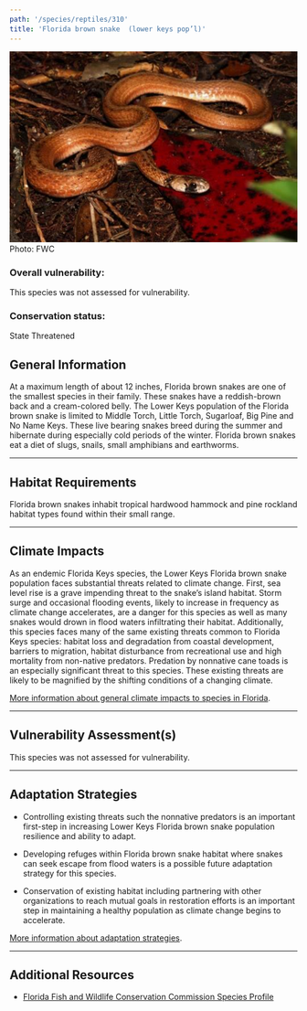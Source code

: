 ```yaml
---
path: '/species/reptiles/310'
title: 'Florida brown snake  (lower keys pop’l)'
---
```


<content-header icon="snakes" title="Florida brown snake  (lower keys pop’l)" subtitle="Storeria victa">
</content-header>

<div id="TopSection">

<div class="header-photo"><img src="310.jpg" alt="Photo for 310"/>
<figcaption>Photo: FWC</figcaption></div>

<div>

### Overall vulnerability:

This species was not assessed for vulnerability.



### Conservation status:

State Threatened

</div>
</div>

## General Information

At a maximum length of about 12 inches, Florida brown snakes are one of the smallest species in their family.  These snakes have a reddish-brown back and a cream-colored belly.  The Lower Keys population of the Florida brown snake is limited to Middle Torch, Little Torch, Sugarloaf, Big Pine and No Name Keys.  These live bearing snakes breed during the summer and hibernate during especially cold periods of the winter.  Florida brown snakes eat a diet of slugs, snails, small amphibians and earthworms.

<hr />

## Habitat Requirements

Florida brown snakes inhabit tropical hardwood hammock and pine rockland habitat types found within their small range.

<hr />

## Climate Impacts

As an endemic Florida Keys species, the Lower Keys Florida brown snake population faces substantial threats related to climate change.  First, sea level rise is a grave impending threat to the snake’s island habitat.  Storm surge and occasional flooding events, likely to increase in frequency as climate change accelerates, are a danger for this species as well as many snakes would drown in flood waters infiltrating their habitat.  Additionally, this species faces many of the same existing threats common to Florida Keys species: habitat loss and degradation from coastal development, barriers to migration, habitat disturbance from recreational use and high mortality from non-native predators.  Predation by nonnative cane toads is an especially significant threat to this species.  These existing threats are likely to be magnified by the shifting conditions of a changing climate.

[More information about general climate impacts to species in Florida](/impacts/species).



<hr />

## Vulnerability Assessment(s)

This species was not assessed for vulnerability.

<hr />

## Adaptation Strategies

- Controlling existing threats such the nonnative predators is an important first-step in increasing Lower Keys Florida brown snake population resilience and ability to adapt.

- Developing refuges within Florida brown snake habitat where snakes can seek escape from flood waters is a possible future adaptation strategy for this species.

- Conservation of existing habitat including partnering with other organizations to reach mutual goals in restoration efforts is an important step in maintaining a healthy population as climate change begins to accelerate.

[More information about adaptation strategies](/strategies).

<hr />


## Additional Resources

- [Florida Fish and Wildlife Conservation Commission Species Profile](https://myfwc.com/wildlifehabitats/profiles/reptiles/snakes/florida-brown-snake/)
